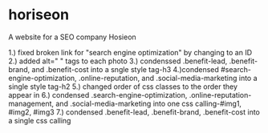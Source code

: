 # horiseon
A website for a SEO company Hosieon

1.) fixed broken link for "search engine optimization" by changing to an ID
2.) added alt=" " tags to each photo
3.) condenssed .benefit-lead, .benefit-brand, and .benefit-cost into a sngle style tag-h3
4.)condensed #search-engine-optimization, .online-reputation, and .social-media-marketing into a single style tag-h2
5.) changed order of css classes to the order they appear in
6.) condensed .search-engine-optimization, .online-reputation-management, and .social-media-marketing into one css calling-#img1, #img2, #img3
7.) condensed .benefit-lead, .benefit-brand, .benefit-cost into a single css calling 
